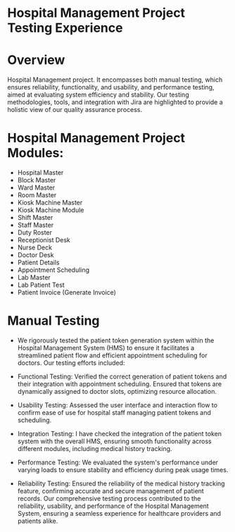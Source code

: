 # Hospital Management Project Testing Experience
# Overview
Hospital Management project. It encompasses both manual testing, which ensures reliability, functionality, and usability, and performance testing, aimed at evaluating system efficiency and stability. Our testing methodologies, tools, and integration with Jira are highlighted to provide a holistic view of our quality assurance process.
# Hospital Management Project Modules:
* Hospital Master
* Block Master
* Ward Master
* Room Master
* Kiosk Machine Master
* Kiosk Machine Module
* Shift Master
* Staff Master
* Duty Roster
* Receptionist Desk
* Nurse Deck
* Doctor Desk
* Patient Details
* Appointment Scheduling
* Lab Master
* Lab Patient Test
* Patient Invoice (Generate Invoice)

# Manual Testing
* We rigorously tested the patient token generation system within the Hospital Management System (HMS) to ensure it facilitates a streamlined patient flow and efficient appointment scheduling for doctors. Our testing efforts included:

* Functional Testing:
  Verified the correct generation of patient tokens and their integration with appointment scheduling. Ensured that tokens are dynamically assigned to doctor slots, optimizing resource 
  allocation.

* Usability Testing: 
  Assessed the user interface and interaction flow to confirm ease of use for hospital staff managing patient tokens and scheduling.

* Integration Testing:
  I have checked the integration of the patient token system with the overall HMS, ensuring smooth functionality across different modules, including medical history tracking.

* Performance Testing:
  We evaluated the system's performance under varying loads to ensure stability and efficiency during peak usage times.

* Reliability Testing:
  Ensured the reliability of the medical history tracking feature, confirming accurate and secure management of patient records.
  Our comprehensive testing process contributed to the reliability, usability, and performance of the Hospital Management System, ensuring a seamless experience for healthcare providers 
  and patients alike.




